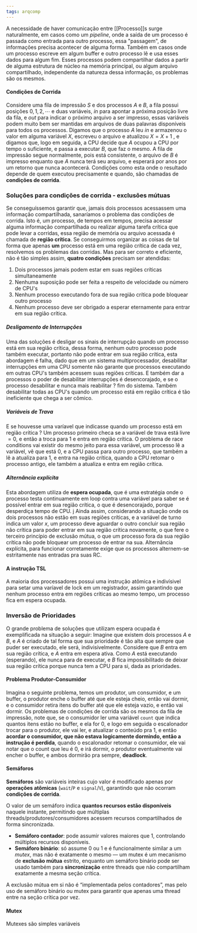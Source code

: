```yaml
---
tags: arqcomp
---
```


A necessidade de haver comunicação entre [[Processo]]s surge naturalmente, em casos como um *pipeline*, onde a saída de um processo é passada como entrada para outro processo, essa "passagem",  de informações precisa acontecer de alguma forma. Também em casos onde um processo escreve em algum buffer e outro processo lê e usa esses dados para algum fim. Esses processos podem compartilhar dados a partir de alguma estrutura de núcleo na memória principal, ou algum arquivo compartilhado, independente da natureza dessa informação, os problemas são os mesmos.

#### Condições de Corrida

Considere uma fila de impressão $S$ e dos processos $A$ e $B$, a fila possui posições $0,1,2,\cdots$ e duas variáveis, $in$ para apontar a próxima posição livre da fila, e $out$ para indicar o próximo arquivo a ser impresso, essas variáveis podem muito bem ser mantidas em arquivos de duas palavras disponíveis para todos os processos. Digamos que o processo $A$ leu $in$ e armazenou o valor em alguma variável $X$, escreveu o arquivo e atualizou $X = X + 1$ , e digamos que, logo em seguida, a CPU decide que $A$ ocupou a CPU por tempo o suficiente, e passa a executar $B$, que faz o mesmo. A fila de impressão segue normalmente, pois está consistente, o arquivo de $B$ é impresso enquanto que $A$ nunca terá seu arquivo, e esperará por anos por um retorno que nunca acontecerá. Condições como esta onde o resultado depende de quem executou precisamente e quando, são chamadas de **condições de corrida**.


### Soluções para condições de corrida - exclusões mútuas

Se conseguíssemos garantir que, jamais dois processos acessassem uma informação compartilhada, sanaríamos o problema das condições de corrida. Isto é, um processo, de tempos em tempos, precisa acessar alguma informação compartilhada ou realizar alguma tarefa crítica que pode levar a corridas, essa região de memória ou arquivo acessada é chamada de **região crítica**. Se conseguirmos organizar as coisas de tal forma que apenas **um** processo está em uma região crítica de cada vez, resolvemos os problemas das corridas. Mas para ser correto e eficiente, não é tão simples assim, **quatro condições** precisam ser atendidas:

1. Dois processos jamais podem estar em suas regiões críticas simultaneamente
2. Nenhuma suposição pode ser feita a respeito de velocidade ou número de CPU's
3. Nenhum processo executando fora de sua região crítica pode bloquear outro processo
4. Nenhum processo deve ser obrigado a esperar eternamente para entrar em sua região crítica.


##### Desligamento de Interrupções

Uma das soluções é desligar os sinais de interrupção quando um processo está em sua região crítica, dessa forma, nenhum outro processo pode também executar, portanto não pode entrar em sua região crítica, esta abordagem é falha, dado que em um sistema multiprocessador, desabilitar interrupções em uma CPU somente não garante que processos executando em outras CPU's também acessem suas regiões críticas.
E também dar a processos o poder de desabilitar interrupções é desencorajado, e se o processo desabilitar e nunca mais reabilitar ? fim do sistema. Também desabilitar todas as CPU's quando um processo está em região crítica é tão ineficiente que chega a ser cômico.

##### Variáveis de Trava

E se houvesse uma varíavel que indicasse quando um processo está em região crítica ? Um processo primeiro checa se a variável de trava está livre $= 0$, e então a troca para $1$ e entra em região crítica. O problema de race conditions vai existir do mesmo jeito para essa variável, um processo lê a variável, vê que está $0$, e a CPU passa para outro processo, que também a lê a atualiza para $1$, e entra na região crítica, quando a CPU retomar o processo antigo, ele também a atualiza e entra em região crítica.

##### Alternância explícita

Esta abordagem utiliza de **espera ocupada**, que é uma estratégia onde o processo testa continuamente em loop contra uma variável para saber se é possível entrar em sua região crítica, o que é desencorajado, porque desperdiça tempo de CPU. 
j
Ainda assim, considerando a situação onde os dois processos não estão em suas regiões críticas, e a variável de turno indica um valor $x$, um processo deve aguardar o outro concluir sua região não crítica para poder entrar em sua região crítica novamente, o que fere o terceiro princípio de exclusão mútua, o que um processo fora da sua região crítica não pode bloquear um processo de entrar na sua. Alternância explícita, para funcionar corretamente exige que os processos alternem-se estritamente nas entradas pra suas RC.


#### A instrução TSL

A maioria dos processadores possui uma instrução atômica e indivísivel para setar uma varíavel de lock em um registrador, assim garantindo que nenhum processo entra em regiões críticas ao mesmo tempo, um processo fica em espera ocupada.


### Inversão de Prioridades

O grande problema de soluções que utilizam espera ocupada é exemplificada na situação a seguir: Imagine que existem dois processos $A$ e $B$, e $A$ é criado de tal forma que sua prioridade é tão alta que sempre que puder ser executado, ele será, indivisivelmente. Considere que $B$ entra em sua região crítica, e $A$ entra em espera ativa. Como $A$ está executando (esperando), ele nunca para de executar, e $B$ fica impossibilitado de deixar sua região crítica porque nunca tem a CPU para si, dada as prioridades.

#### Problema Produtor-Consumidor

Imagina o seguinte problema, temos um produtor, um consumidor, e um buffer, o produtor enche o buffer até que ele esteja cheio, então vai dormir, e o consumidor retira itens do buffer até que ele esteja vazio, e então vai dormir.
Os problemas de condições de corrida são os mesmos da fila de impressão, note que, se o consumidor ler uma variável `count` que indica quantos itens estão no buffer, e ela for 0, e logo em seguida o escalonador trocar para o produtor, ele vai ler, e atualizar o conteúdo pra 1, e então **acordar o consumidor, que não estava logicamente dormindo, então a instrução é perdida**, quando o escalonador retomar o consumidor, ele vai notar que o count que leu é $0$, e irá dormir, o produtor eventualmente vai encher o buffer, e ambos dormirão pra sempre, **deadlock**.

#### Semáforos

**Semáforos** são variáveis inteiras cujo valor é modificado apenas por **operações atômicas** (`wait`/`P` e `signal`/`V`), garantindo que não ocorram **condições de corrida**.

O valor de um semáforo indica **quantos recursos estão disponíveis** naquele instante, permitindo que múltiplas threads/produtores/consumidores acessem recursos compartilhados de forma sincronizada.

- **Semáforo contador**: pode assumir valores maiores que 1, controlando múltiplos recursos disponíveis.
- **Semáforo binário**: só assume 0 ou 1 e é funcionalmente similar a um _mutex_, mas não é exatamente o mesmo — um mutex é um mecanismo de **exclusão mútua** estrito, enquanto um semáforo binário pode ser usado também para **sincronização** entre threads que não compartilham exatamente a mesma seção crítica.

A exclusão mútua em si não é “implementada pelos contadores”, mas pelo uso de semáforo binário ou mutex para garantir que apenas uma thread entre na seção crítica por vez.

#### Mutex

Mutexes são simples variáveis 